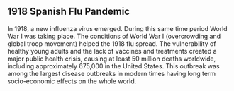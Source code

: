 ## 1918 Spanish Flu Pandemic

In 1918, a new influenza virus emerged. During this same time period World War I was taking place. The conditions of World War I (overcrowding and global troop movement) helped the 1918 flu spread. The vulnerability of healthy young adults and the lack of vaccines and treatments created a major public health crisis, causing at least 50 million deaths worldwide, including approximately 675,000 in the United States. This outbreak was among the largest disease outbreaks in modern times having long term socio-economic effects on the whole world.
